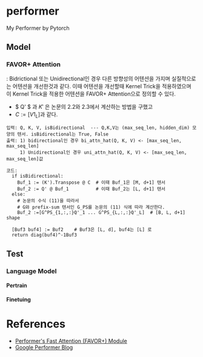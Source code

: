 # performer
My Performer by Pytorch

## Model
### FAVOR+ Attention
: Bidrictional 또는 Unidirectional인 경우 다른 방향성의 어텐션을 가지며
실질적으로는 어텐션을 개선한것과 같다. 이때 어텐션을 개선할때 Kernel Trick을 적용하였으며
이 Kernel Trick을 적용한 어텐션을 FAVOR+ Attention으로 정의할 수 있다.

- $ Q' $ 과 $K'$ 은 논문의 2.2와 2.3에서 계산하는 방법을 구했고
- $C := [V 1_L]$과 같다.

```
입력: Q, K, V, isBidirectional  --- Q,K,V는 (max_seq_len, hidden_dim) 모양의 텐서. isBidirectional는 True, False
출력: 1) bidirectional인 경우 bi_attn_hat(Q, K, V) <- [max_seq_len, max_seq_len]
     1) Unidirectional인 경우 uni_attn_hat(Q, K, V) <- [max_seq_len, max_seq_len]값

코드:
  if isBidirectional:
    Buf_1 := (K').Transpose @ C  # 이때 Buf_1은 [M, d+1] 텐서
    Buf_2 := Q' @ Buf_1          # 이때 Buf_2는 [L, d+1] 텐서
  else:
    # 논문의 수식 (11)을 따라서
    # G와 prefix-sum 텐서인 G_PS를 논문의 (11) 식에 따라 계산한다.
    Buf_2 :=[G^PS_{1,:,:}Q'_1 ... G^PS_{L,:,:}Q'_L]  # [B, L, d+1] shape

  [Buf3 buf4] := Buf2    # Buf3은 [L, d], buf4는 [L] 로
  return diag(buf4)^-1Buf3
```

## Test
### Language Model
#### Pertrain
#### Finetuing


 
# References
- [Performer's Fast Attention (FAVOR+) Module](https://github.com/google-research/google-research/tree/master/performer/fast_attention)
- [Google Performer Blog](https://ai.googleblog.com/2020/10/rethinking-attention-with-performers.html)
